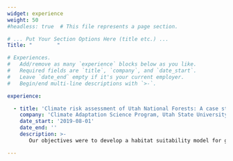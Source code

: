```yaml
---
widget: experience
weight: 50
#headless: true  # This file represents a page section.

# ... Put Your Section Options Here (title etc.) ...
Title: "        "

# Experiences.
#   Add/remove as many `experience` blocks below as you like.
#   Required fields are `title`, `company`, and `date_start`.
#   Leave `date_end` empty if it's your current employer.
#   Begin/end multi-line descriptions with `>-`.

experience:

  - title: 'Climate risk assessment of Utah National Forests: A case study for Northern Goshawks (*Accipiter gentilis*)'
    company: 'Climate Adaptation Science Program, Utah State University'
    date_start: '2019-08-01'
    date_end: ''
    description: >-
       Our objectives were to develop a habitat suitability model for goshawks in Utah National Forests, model climate induced landscape change in Utah National Forests, and characterize user groups based on their activities, values, and likelihood to engage with Utah National Forest service management.

---
```

